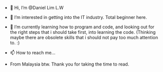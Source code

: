 - 👋 Hi, I’m @Daniel Lim L.W
- 👀 I’m interested in getting into the IT industry. Total beginner here.
- 🌱 I’m currently learning how to program and code, and looking out for the right steps that i should take first, into learning the code. (Thinking maybe there are obsolete skills that i should not pay too much attention to. :\)
- 📫 How to reach me...

- From Malaysia btw. Thank you for taking the time to read.

<!---
DanielL-Lw/DanielL-Lw is a ✨ special ✨ repository because its `README.md` (this file) appears on your GitHub profile.
You can click the Preview link to take a look at your changes.
--->
